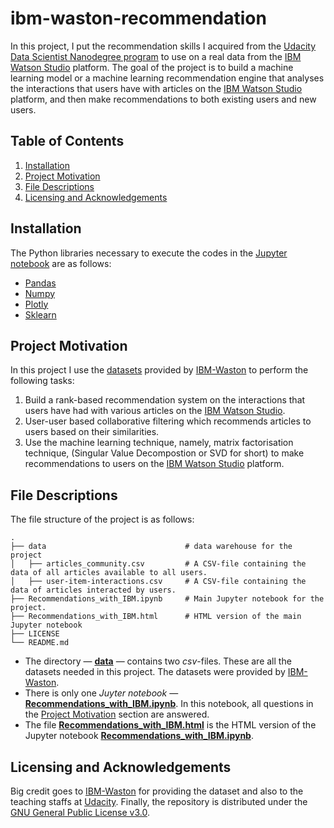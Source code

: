 # ibm-waston-recommendation
In this project, I put the recommendation skills I acquired from the [Udacity Data Scientist Nanodegree program](https://www.udacity.com/course/data-scientist-nanodegree--nd025) to use on a real data from the [IBM Watson Studio](https://www.ibm.com/cloud/watson-studio) platform. The goal of the project is to build a machine learning model or a machine learning recommendation engine that analyses the interactions that users have with articles on the [IBM Watson Studio](https://www.ibm.com/cloud/watson-studio) platform, and then make recommendations to both existing users and new users. 

## Table of Contents

1. [Installation](#installation)
2. [Project Motivation](#motivation)
3. [File Descriptions](#files)
4. [Licensing and Acknowledgements](#licensing)

## Installation <a name="installation"></a>
The Python libraries necessary to execute the codes in the [Jupyter notebook](https://github.com/evansdoe/ibm-waston-recommendation/blob/main/Recommendations_with_IBM.ipynb) are
as follows:
* [Pandas](https://pandas.pydata.org/)
* [Numpy](https://numpy.org/)
* [Plotly](https://plotly.com/python/)
* [Sklearn](https://scikit-learn.org/)

## Project Motivation<a name="motivation"></a>
In this project I use the [datasets](https://github.com/evansdoe/ibm-waston-recommendation/tree/main/data) provided by [IBM-Waston](https://www.ibm.com/watson) to perform the following tasks: 

1. Build a rank-based recommendation system on the interactions that users have had with various articles on the [IBM Watson Studio](https://www.ibm.com/cloud/watson-studio).
2. User-user based collaborative filtering which recommends articles to users based on their similarities.
3. Use the machine learning technique, namely, matrix factorisation technique, (Singular Value Decompostion or SVD for short) to make recommendations to users on the [IBM Watson Studio](https://www.ibm.com/cloud/watson-studio) platform.

## File Descriptions <a name="files"></a>
The file structure of the project is as follows:

    .
    ├── data                               # data warehouse for the project
    │   ├── articles_community.csv         # A CSV-file containing the data of all articles available to all users.
    │   ├── user-item-interactions.csv     # A CSV-file containing the data of articles interacted by users.
    ├── Recommendations_with_IBM.ipynb     # Main Jupyter notebook for the project.
    ├── Recommendations_with_IBM.html      # HTML version of the main Jupyter notebook
    ├── LICENSE
    └── README.md

* The directory — [**data**](https://github.com/evansdoe/ibm-waston-recommendation/tree/main/data) — contains two _csv_-files. These are all the datasets needed in this project. The datasets were provided by [IBM-Waston](https://www.ibm.com/watson). 
* There is only one *Juyter notebook* — [**Recommendations_with_IBM.ipynb**](https://github.com/evansdoe/ibm-waston-recommendation/blob/main/Recommendations_with_IBM.ipynb). In this notebook, all questions in the [Project Motivation](#motivation) section are answered. 
* The file [**Recommendations_with_IBM.html**](https://github.com/evansdoe/ibm-waston-recommendation/blob/main/Recommendations_with_IBM.html) is the HTML version of the Jupyter notebook [**Recommendations_with_IBM.ipynb**](https://github.com/evansdoe/ibm-waston-recommendation/blob/main/Recommendations_with_IBM.ipynb). 

## Licensing and Acknowledgements<a name="licensing"></a>
Big credit goes to [IBM-Waston](https://www.ibm.com/watson) for providing the dataset and also to the teaching staffs at [Udacity](https://www.udacity.com/). Finally, the repository is distributed under the [GNU General Public License v3.0](https://github.com/evansdoe/ibm-waston-recommendation/blob/main/LICENSE).
